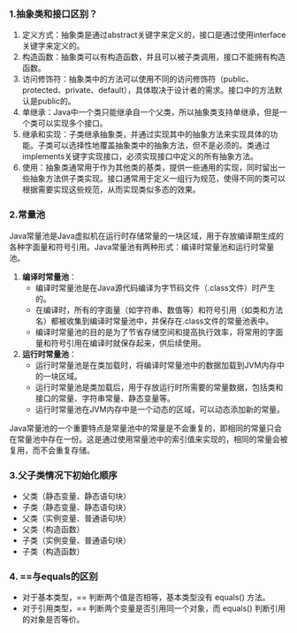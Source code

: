 ### 1.抽象类和接口区别？

1. 定义方式：抽象类是通过abstract关键字来定义的，接口是通过使用interface关键字来定义的。
2. 构造函数：抽象类可以有构造函数，并且可以被子类调用，接口不能拥有构造函数。
3. 访问修饰符：抽象类中的方法可以使用不同的访问修饰符（public、protected、private、default），具体取决于设计者的需求。接口中的方法默认是public的。
4. 单继承：Java中一个类只能继承自一个父类，所以抽象类支持单继承，但是一个类可以实现多个接口。
5. 继承和实现：子类继承抽象类，并通过实现其中的抽象方法来实现具体的功能。子类可以选择性地覆盖抽象类中的抽象方法，但不是必须的。类通过implements关键字实现接口，必须实现接口中定义的所有抽象方法。
6. 使用：抽象类通常用于作为其他类的基类，提供一些通用的实现，同时留出一些抽象方法供子类实现。接口通常用于定义一组行为规范，使得不同的类可以根据需要实现这些规范，从而实现类似多态的效果。

### 2.常量池

Java常量池是Java虚拟机在运行时存储常量的一块区域，用于存放编译期生成的各种字面量和符号引用。Java常量池有两种形式：编译时常量池和运行时常量池。

1. **编译时常量池**：
   - 编译时常量池是在Java源代码编译为字节码文件（.class文件）时产生的。
   - 在编译时，所有的字面量（如字符串、数值等）和符号引用（如类和方法名）都被收集到编译时常量池中，并保存在.class文件的常量池表中。
   - 编译时常量池的目的是为了节省存储空间和提高执行效率，将常用的字面量和符号引用在编译时就保存起来，供后续使用。
2. **运行时常量池**：
   - 运行时常量池是在类加载时，将编译时常量池中的数据加载到JVM内存中的一块区域。
   - 运行时常量池是类加载后，用于存放运行时所需要的常量数据，包括类和接口的常量、字符串常量、静态变量等。
   - 运行时常量池在JVM内存中是一个动态的区域，可以动态添加新的常量。

Java常量池的一个重要特点是常量池中的常量是不会重复的，即相同的常量只会在常量池中存在一份。这是通过使用常量池中的索引值来实现的，相同的常量会被复用，而不会重复存储。

### 3.父子类情况下初始化顺序

- 父类（静态变量、静态语句块）
- 子类（静态变量、静态语句块）
- 父类（实例变量、普通语句块）
- 父类（构造函数）
- 子类（实例变量、普通语句块）
- 子类（构造函数）

### 4. ==与equals的区别

- 对于基本类型，== 判断两个值是否相等，基本类型没有 equals() 方法。
- 对于引用类型，== 判断两个变量是否引用同一个对象，而 equals() 判断引用的对象是否等价。

